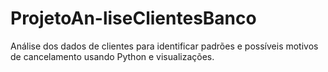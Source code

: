 # ProjetoAn-liseClientesBanco
Análise dos dados de clientes para identificar padrões e possíveis motivos de cancelamento usando Python e visualizações.
